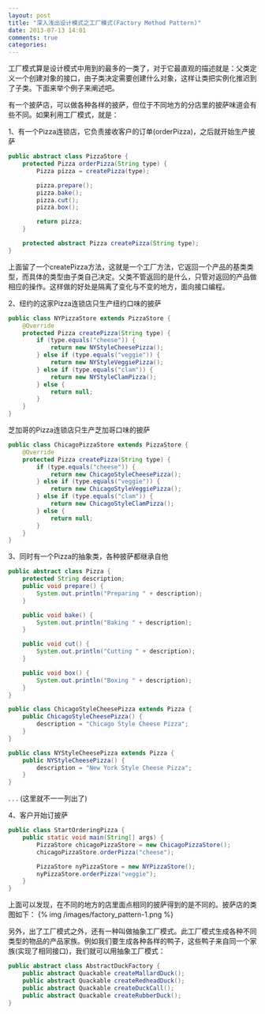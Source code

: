 ```yaml
---
layout: post
title: "深入浅出设计模式之工厂模式(Factory Method Pattern)"
date: 2013-07-13 14:01
comments: true
categories: 
---
```

工厂模式算是设计模式中用到的最多的一类了，对于它最直观的描述就是：父类定义一个创建对象的接口，由子类决定需要创建什么对象，这样让类把实例化推迟到了子类。下面来举个例子来阐述吧。

有一个披萨店，可以做各种各样的披萨，但位于不同地方的分店里的披萨味道会有些不同。如果利用工厂模式，就是：
<!-- more -->

1、有一个Pizza连锁店，它负责接收客户的订单(orderPizza)，之后就开始生产披萨
``` java
public abstract class PizzaStore {
    protected Pizza orderPizza(String type) {
        Pizza pizza = createPizza(type);

        pizza.prepare();
        pizza.bake();
        pizza.cut();
        pizza.box();

        return pizza;
    }

    protected abstract Pizza createPizza(String type);
}
```
上面留了一个createPizza方法，这就是一个工厂方法，它返回一个产品的基类类型，而具体的类型由子类自己决定。父类不管返回的是什么，只管对返回的产品做相应的操作。这样做的好处是隔离了变化与不变的地方，面向接口编程。

2、纽约的这家Pizza连锁店只生产纽约口味的披萨
``` java
public class NYPizzaStore extends PizzaStore {
    @Override
    protected Pizza createPizza(String type) {
        if (type.equals("cheese")) {
            return new NYStyleCheesePizza();
        } else if (type.equals("veggie")) {
            return new NYStyleVeggiePizza();
        } else if (type.equals("clam")) {
            return new NYStyleClamPizza();
        } else {
            return null;
        }
    }
}
```

芝加哥的Pizza连锁店只生产芝加哥口味的披萨
``` java
public class ChicagoPizzaStore extends PizzaStore {
    @Override
    protected Pizza createPizza(String type) {
        if (type.equals("cheese")) {
            return new ChicagoStyleCheesePizza();
        } else if (type.equals("veggie")) {
            return new ChicagoStyleVeggiePizza();
        } else if (type.equals("clam")) {
            return new ChicagoStyleClamPizza();
        } else {
            return null;
        }
    }
}
```

3、同时有一个Pizza的抽象类，各种披萨都继承自他
``` java
public abstract class Pizza {
    protected String description;
    public void prepare() {
        System.out.println("Preparing " + description);
    }

    public void bake() {
        System.out.println("Baking " + description);
    }

    public void cut() {
        System.out.println("Cutting " + description);
    }

    public void box() {
        System.out.println("Boxing " + description);
    }
}
```
``` java
public class ChicagoStyleCheesePizza extends Pizza {
    public ChicagoStyleCheesePizza() {
        description = "Chicago Style Cheese Pizza";
    }
}
```
``` java
public class NYStyleCheesePizza extends Pizza {
    public NYStyleCheesePizza() {
        description = "New York Style Cheese Pizza";
    }
}
```
.
.
.
(这里就不一一列出了)

4、客户开始订披萨	
``` java
public class StartOrderingPizza {
    public static void main(String[] args) {
        PizzaStore chicagoPizzaStore = new ChicagoPizzaStore();
        chicagoPizzaStore.orderPizza("cheese");

        PizzaStore nyPizzaStore = new NYPizzaStore();
        nyPizzaStore.orderPizza("veggie");
    }
}
```
上面可以发现，在不同的地方的店里面点相同的披萨得到的是不同的。披萨店的类图如下：
{% img /images/factory_pattern-1.png %}

另外，出了工厂模式之外，还有一种叫做抽象工厂模式。此工厂模式生成各种不同类型的物品的产品家族。例如我们要生成各种各样的鸭子，这些鸭子来自同一个家族(实现了相同接口)，我们就可以用抽象工厂模式：
``` java
public abstract class AbstractDuckFactory {
    public abstract Quackable createMallardDuck();
    public abstract Quackable createRedheadDuck();
    public abstract Quackable createDuckCall();
    public abstract Quackable createRubberDuck();
}
```